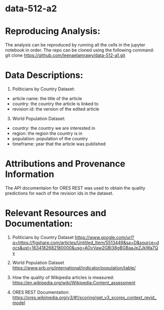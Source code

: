 # data-512-a2

# Reproducing Analysis:

The analysis can be reproduced by running all the cells in the jupyter notebook in order. 
The repo can be cloned using the following command: 
git clone https://github.com/leenaelamrawy/data-512-a1.git

# Data Descriptions:

1) Politicians by Country Dataset: 
  - article name: the title of the article
  - country: the country the article is linked to
  - revision id: the version of the edited article
3) World Population Dataset:
 - country: the country we are interested in
 - region: the region the country is in
 - population: population of the country
 - timeframe: year that the article was published

# Attributions and Provenance Information

The API documentaion for ORES REST was used to obtain the quality predictions for each of the revision ids in the dataset. 

# Relevant Resources and Documentation: 

1) Politicians by Country Dataset 
https://www.google.com/url?q=https://figshare.com/articles/Untitled_Item/5513449&sa=D&source=docs&ust=1634182682180000&usg=AOvVaw2GBl38gBGBaaJpZJkWa7Qy

2) World Population Dataset
https://www.prb.org/international/indicator/population/table/

3) How the quality of Wikipedia articles is measured:
https://en.wikipedia.org/wiki/Wikipedia:Content_assessment

4) ORES REST Documentation:
 https://ores.wikimedia.org/v3/#!/scoring/get_v3_scores_context_revid_model
